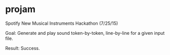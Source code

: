 # projam
Spotify New Musical Instruments Hackathon (7/25/15)

Goal: Generate and play sound token-by-token, line-by-line for a given input
file.

Result: Success.
